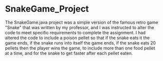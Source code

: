 # SnakeGame_Project

The SnakeGame.java project was a simple version of the famous retro game "Snake" that was written by my professor, and I was instructed to alter the code to meet specific requirements to complete the assignment. I had altered the code to include a poison pellet so that if the snake eats it the game ends, if the snake runs into itself the game ends, if the snake eats 20 pellets then the player wins the game, to include more than one food pellet at a time, and for the snake to get faster after each pellet eaten.

